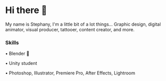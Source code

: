 # Hi there 👋


My name is Stephany, I'm a little bit of a lot things... Graphic design, digital animator, visual producer, tattooer, content creator, and more.


### Skills

• Blender 🎨

• Unity student

• Photoshop, Illustrator, Premiere Pro, After Effects, Lightroom

